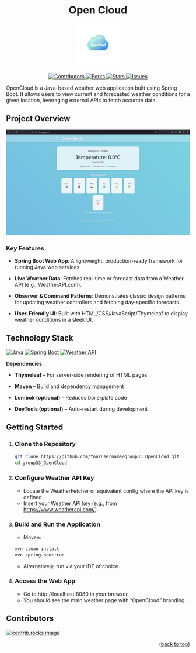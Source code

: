 <h1 align="center">Open Cloud</h1>

<div align="center">
  <a href="https://github.com/Aiden-A-Wilson/group33_OpenCloud">
    <img src="src/main/resources/static/images/OpenCloud.png" alt="Logo" width="120" height="120">
  </a>
</div>

<p align="center">
  <!-- Badges -->
  <a href="https://github.com/Aiden-A-Wilson/group33_OpenCloud/graphs/contributors">
    <img src="https://img.shields.io/github/contributors/Aiden-A-Wilson/group33_OpenCloud.svg?style=for-the-badge" alt="Contributors">
  </a>
  <a href="https://github.com/Aiden-A-Wilson/group33_OpenCloud/network/members">
    <img src="https://img.shields.io/github/forks/Aiden-A-Wilson/group33_OpenCloud.svg?style=for-the-badge" alt="Forks">
  </a>
  <a href="https://github.com/Aiden-A-Wilson/group33_OpenCloud/stargazers">
    <img src="https://img.shields.io/github/stars/Aiden-A-Wilson/group33_OpenCloud.svg?style=for-the-badge" alt="Stars">
  </a>
  <a href="https://github.com/Aiden-A-Wilson/group33_OpenCloud/issues">
    <img src="https://img.shields.io/github/issues/Aiden-A-Wilson/group33_OpenCloud.svg?style=for-the-badge" alt="Issues">
  </a>
</p>

OpenCloud is a Java-based weather web application built using Spring Boot. It allows users to view current and forecasted weather conditions for a given location, leveraging external APIs to fetch accurate data.

## Project Overview <a name="project-overview"></a>


![Game Screenshot](Demo.png)

### Key Features
- **Spring Boot Web App**:
  A lightweight, production-ready framework for running Java web services.

- **Live Weather Data**:
  Fetches real-time or forecast data from a Weather API (e.g., WeatherAPI.com).

- **Observer & Command Patterns**:
  Demonstrates classic design patterns for updating weather controllers and fetching day-specific forecasts.

- **User-Friendly UI**:
  Built with HTML/CSS/JavaScript/Thymeleaf to display weather conditions in a sleek UI.


## Technology Stack <a name="technology-stack"></a>

[![Java](https://img.shields.io/badge/Java-007396?style=for-the-badge&logo=java&logoColor=white)](https://dev.java/)
[![Spring Boot](https://img.shields.io/badge/Spring_Boot-6DB33F?style=for-the-badge&logo=springboot&logoColor=white)](https://spring.io/projects/spring-boot)
[![Weather API](https://img.shields.io/badge/Weather%20API-F96332?style=for-the-badge&logo=icloud&logoColor=white)](https://www.weatherapi.com/)


**Dependencies**:
- **Thymeleaf** – For server-side rendering of HTML pages

- **Maven** – Build and dependency management

- **Lombok (optional)** – Reduces boilerplate code

- **DevTools (optional)** – Auto-restart during development



## Getting Started <a name="getting-started"></a>

1. ### Clone the Repository 
    ```bash 
    git clone https://github.com/YourUsername/group33_OpenCloud.git
    cd group33_OpenCloud
    ```
2. ### Configure Weather API Key
   - Locate the WeatherFetcher or equivalent config where the API key is defined.
   - Insert your Weather API key (e.g., from https://www.weatherapi.com/)

3. ### Build and Run the Application
   - Maven:
    ```bash 
    mvn clean install
    mvn spring-boot:run
    ```
   - Alternatively, run via your IDE of choice.

4. ### Access the Web App
   - Go to http://localhost:8080 in your browser.
   - You should see the main weather page with “OpenCloud” branding.

## Contributors
<a href="https://github.com/Aiden-A-Wilson/group33_OpenCloud/graphs/contributors">
  <img src="https://contrib.rocks/image?repo=Aiden-A-Wilson/group33_OpenCloud" alt="contrib.rocks image" />
</a>

<p align="right">(<a href="#readme-top">back to top</a>)</p>


[contributors-shield]: https://img.shields.io/github/contributors/Aiden-A-Wilson/group33_OpenCloud.svg?style=for-the-badge
[contributors-url]: https://github.com/Aiden-A-Wilson/group33_OpenCloud/graphs/contributors
[forks-shield]: https://img.shields.io/github/forks/Aiden-A-Wilson/group33_OpenCloud.svg?style=for-the-badge
[forks-url]: https://github.com/Aiden-A-Wilson/group33_OpenCloud.svg/network/members
[stars-shield]: https://img.shields.io/github/stars/Aiden-A-Wilson/group33_OpenCloud.svg?style=for-the-badge
[stars-url]: https://github.com/Aiden-A-Wilson/group33_OpenCloud/stargazers
[issues-shield]: https://img.shields.io/github/issues/Aiden-A-Wilson/group33_OpenCloud.svg?style=for-the-badge
[issues-url]: https://github.com/Aiden-A-Wilson/group33_OpenCloud/issues


